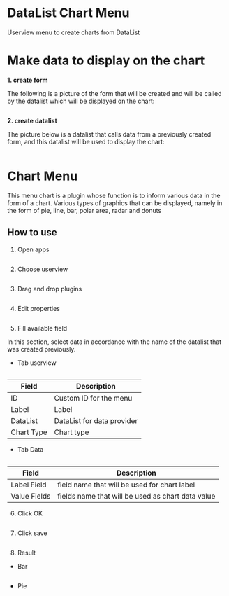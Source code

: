 # DataList Chart Menu #

Userview menu to create charts from DataList


# Make data to display on the chart

**1. create form**

The following is a picture of the form that will be created and will be called by the datalist which will be displayed on the chart:

<img src="https://raw.githubusercontent.com/kinnara-digital-studio/kecak-workflow/master/docs/assets/chart_openApps.png" alt="" />


**2. create datalist**

The picture below is a datalist that calls data from a previously created form, and this datalist will be used to display the chart:

<img src="https://raw.githubusercontent.com/kinnara-digital-studio/kecak-workflow/master/docs/assets/chart_openApps.png" alt="" />


# Chart Menu

This menu chart is a plugin whose function is to inform various data in the form of a chart. Various types of graphics that can be displayed, namely in the form of pie, line, bar, polar area, radar and donuts

## How to use

1. Open apps

<img src="https://raw.githubusercontent.com/kinnara-digital-studio/kecak-workflow/master/docs/assets/chart_openApps.png" alt="" />


2. Choose userview

<img src="https://raw.githubusercontent.com/kinnara-digital-studio/kecak-workflow/master/docs/assets/chart_chooseUserview.png" alt="" />


3. Drag and drop plugins

<img src="https://raw.githubusercontent.com/kinnara-digital-studio/kecak-workflow/master/docs/assets/chart_dragDrop.png" alt="" />


4. Edit properties

<img src="https://raw.githubusercontent.com/kinnara-digital-studio/kecak-workflow/master/docs/assets/chart_properties.png" alt="" />


5. Fill available field

In this section, select data in accordance with the name of the datalist that was created previously.

* Tab userview

<img src="https://raw.githubusercontent.com/kinnara-digital-studio/kecak-workflow/master/docs/assets/chart_fillField.png" alt="" />


| Field | Description |
|-------|-------------|
|ID | Custom ID for the menu |
|Label | Label |
|DataList | DataList for data provider |
|Chart Type | Chart type |
    
    
* Tab Data

<img src="https://raw.githubusercontent.com/kinnara-digital-studio/kecak-workflow/master/docs/assets/chart_fillFieldData.png" alt="" />


| Field | Description |
|-------|-------------|
| Label Field | field name that will be used for chart label |
| Value Fields | fields name that will be used as chart data value |

    
6. Click OK

<img src="https://raw.githubusercontent.com/kinnara-digital-studio/kecak-workflow/master/docs/assets/chart_ok.png" alt="" />


7. Click save

<img src="https://raw.githubusercontent.com/kinnara-digital-studio/kecak-workflow/master/docs/assets/chart_ok.png" alt="" />


8. Result

- Bar

<img src="https://raw.githubusercontent.com/kinnara-digital-studio/kecak-workflow/master/docs/assets/chart_reslutBar.png" alt="" />

- Pie

<img src="https://raw.githubusercontent.com/kinnara-digital-studio/kecak-workflow/master/docs/assets/chart_reslutPie.png" alt="" />


